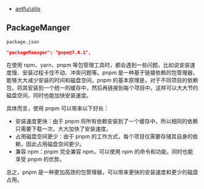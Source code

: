 - [antfu/utils](https://github.com/antfu/utils)



## PackageManger

`package.json`

```json
"packageManager": "pnpm@7.0.1",
```

在使用 npm、yarn、pnpm 等包管理工具时，都会遇到一些问题，比如说安装速度慢、安装过程卡住不动、冲突问题等。pnpm 是一种基于链接依赖的包管理器，能够大大减少安装的时间和磁盘空间。pnpm 的基本原理是，对于不同项目的依赖包，将其安装到一个统一的缓存中，然后再链接到每个项目中。这样可以大大节约磁盘空间，同时也能加快安装速度。

具体而言，使用 pnpm 可以带来以下好处：

- 安装速度更快：由于 pnpm 将所有依赖安装到了一个缓存中，所以相同的依赖只需要下载一次，大大加快了安装速度。
- 占用磁盘空间更少：由于 pnpm 的工作方式，每个项目仅需要存储其自身的依赖，因此占用磁盘空间更少。
- 兼容 npm：pnpm 完全兼容 npm，可以使用 npm 的命令和功能，同时也能享受 pnpm 的优势。

总之，pnpm 是一种更加高效的包管理器，可以带来更快的安装速度和更少的磁盘占用。



